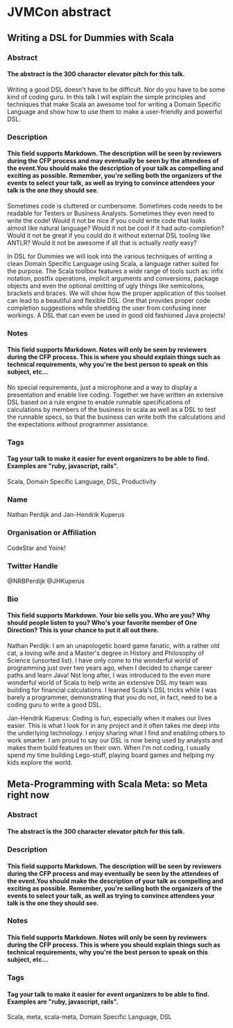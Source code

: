 # JVMCon abstract

## Writing a DSL for Dummies with Scala

### Abstract
#### The abstract is the 300 character elevator pitch for this talk.
Writing a good DSL doesn't have to be difficult. Nor do you have to be some kind of coding guru. In this talk I will explain the simple principles and techniques that make Scala an awesome tool for writing a Domain Specific Language and show how to use them to make a user-friendly and powerful DSL.

### Description
#### This field supports Markdown. The description will be seen by reviewers during the CFP process and may eventually be seen by the attendees of the event.You should make the description of your talk as compelling and exciting as possible. Remember, you're selling both the organizers of the events to select your talk, as well as trying to convince attendees your talk is the one they should see.
Sometimes code is cluttered or cumbersome.
Sometimes code needs to be readable for Testers or Business Analysts.
Sometimes they even need to write the code!
Would it not be nice if you could write code that looks almost like natural language?
Would it not be cool if it had auto-completion?
Would it not be great if you could do it without external DSL tooling like ANTLR?
Would it not be awesome if all that is actually _really_ easy?

In DSL for Dummies we will look into the various techniques of writing a clean Domain Specific Language using Scala, a language rather suited for the purpose. The Scala toolbox features a wide range of tools such as: infix notation, postfix operations, implicit arguments and conversions, package objects and even the optional omitting of ugly things like semicolons, brackets and braces. We will show how the proper application of this toolset can lead to a beautiful and flexible DSL. One that provides proper code completion suggestions while shielding the user from confusing inner workings. A DSL that can even be used in good old fashioned Java projects!

### Notes
#### This field supports Markdown. Notes will only be seen by reviewers during the CFP process. This is where you should explain things such as technical requirements, why you're the best person to speak on this subject, etc...
No special requirements, just a microphone and a way to display a presentation and enable live coding.
Together we have written an extensive DSL based on a rule engine to enable runnable specifications of calculations by members of the business in scala as well as a DSL to test the runnable specs, so that the business can write both the calculations and the expectations without programmer assistance.


### Tags
#### Tag your talk to make it easier for event organizers to be able to find. Examples are "ruby, javascript, rails".
Scala, Domain Specific Language, DSL, Productivity

### Name
Nathan Perdijk and Jan-Hendrik Kuperus

### Organisation or Affiliation
CodeStar and Yoink!

### Twitter Handle
@NRBPerdijk @JHKuperus

### Bio
#### This field supports Markdown. Your bio sells you. Who are you? Why should people listen to you? Who's your favorite member of One Direction? This is your chance to put it all out there.

Nathan Perdijk: I am an unapologetic board game fanatic, with a rather old cat, a loving wife and a Master's degree in History and Philosophy of Science (unsorted list). I have only come to the wonderful world of programming just over two years ago, when I decided to change career paths and learn Java! Not long after, I was introduced to the even more wonderful world of Scala to help write an extensive DSL my team was building for financial calculations. I learned Scala's DSL tricks while I was barely a programmer, demonstrating that you do not, in fact, need to be a coding guru to write a good DSL.

Jan-Hendrik Kuperus: Coding is fun, especially when it makes our lives easier. This is what I look for in any project and it often takes me deep into the underlying technology. I enjoy sharing what I find and enabling others to work smarter. I am proud to say our DSL is now being used by analysts and makes them build features on their own. When I'm not coding, I usually spend my time building Lego-stuff, playing board games and helping my kids explore the world.


## Meta-Programming with Scala Meta: so Meta right now

### Abstract
#### The abstract is the 300 character elevator pitch for this talk.


### Description
#### This field supports Markdown. The description will be seen by reviewers during the CFP process and may eventually be seen by the attendees of the event.You should make the description of your talk as compelling and exciting as possible. Remember, you're selling both the organizers of the events to select your talk, as well as trying to convince attendees your talk is the one they should see.

### Notes
#### This field supports Markdown. Notes will only be seen by reviewers during the CFP process. This is where you should explain things such as technical requirements, why you're the best person to speak on this subject, etc...


### Tags
#### Tag your talk to make it easier for event organizers to be able to find. Examples are "ruby, javascript, rails".
Scala, meta, scala-meta, Domain Specific Language, DSL




